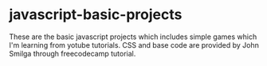 # javascript-basic-projects
These are the basic javascript projects which includes simple games which I'm learning from yotube tutorials.
CSS and base code are provided by John Smilga through freecodecamp tutorial.
